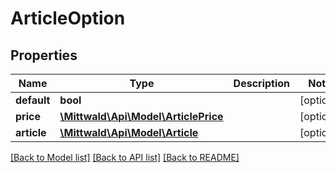 # ArticleOption

## Properties
Name | Type | Description | Notes
------------ | ------------- | ------------- | -------------
**default** | **bool** |  | [optional] 
**price** | [**\Mittwald\Api\Model\ArticlePrice**](ArticlePrice.md) |  | [optional] 
**article** | [**\Mittwald\Api\Model\Article**](Article.md) |  | [optional] 

[[Back to Model list]](../README.md#documentation-for-models) [[Back to API list]](../README.md#documentation-for-api-endpoints) [[Back to README]](../README.md)


